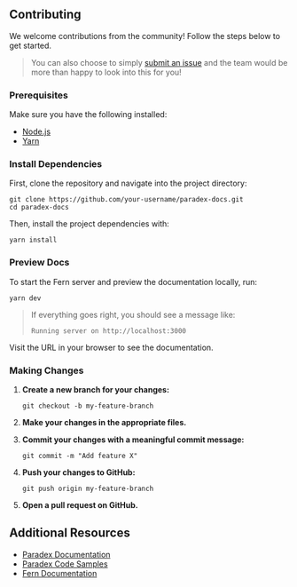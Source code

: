 ## Contributing

We welcome contributions from the community! Follow the steps below to get started.

> You can also choose to simply [submit an issue](https://github.com/tradeparadex/paradex-docs/issues/new/choose) and the team would be more than happy to look into this for you!

### Prerequisites

Make sure you have the following installed:
- [Node.js](https://nodejs.org/)
- [Yarn](https://yarnpkg.com/)

### Install Dependencies

First, clone the repository and navigate into the project directory:

```shell
git clone https://github.com/your-username/paradex-docs.git
cd paradex-docs
```

Then, install the project dependencies with:

```shell
yarn install
```

### Preview Docs

To start the Fern server and preview the documentation locally, run:

```shell
yarn dev
```

> If everything goes right, you should see a message like:
>
> ```plain
> Running server on http://localhost:3000
> ```

Visit the URL in your browser to see the documentation.

### Making Changes

1. **Create a new branch for your changes:**

    ```shell
    git checkout -b my-feature-branch
    ```

2. **Make your changes in the appropriate files.**

3. **Commit your changes with a meaningful commit message:**

    ```shell
    git commit -m "Add feature X"
    ```

4. **Push your changes to GitHub:**

    ```shell
    git push origin my-feature-branch
    ```

5. **Open a pull request on GitHub.**

## Additional Resources
- [Paradex Documentation](https://docs.paradex.trade)
- [Paradex Code Samples](https://github.com/tradeparadex/code-samples)
- [Fern Documentation](https://buildwithfern.com/docs)

